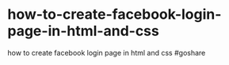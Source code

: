 # how-to-create-facebook-login-page-in-html-and-css
how to create facebook login page in html and css
#goshare 
